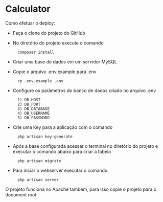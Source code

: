 # Calculator

Como efetuar o deploy:

- Faça o clone do projeto do GitHub

- No diretório do projeto execute o comando

        composer install

- Criar uma base de dados em um servidor MySQL

- Copie o arquivo .env.example para .env

        cp .env.example .env
        
- Configure os parâmetros do banco de dados criado no arquivo .env
        
        1) DB_HOST
        2) DB_PORT
        3) DB_DATABASE
        4) DB_USERNAME
        5) DB_PASSWORD

- Crie uma Key para a aplicação com o comando

        php artisan key:generate

- Após a base configurada acessar o terminal no diretório do projeto e executar o comando abaixo para criar a tabela
        
        php artisan migrate
        
- Para inciar o webserver executar o comando
    
        php artisan server
        
O projeto funciona no Apache também, para isso copie o projeto para o document root 
